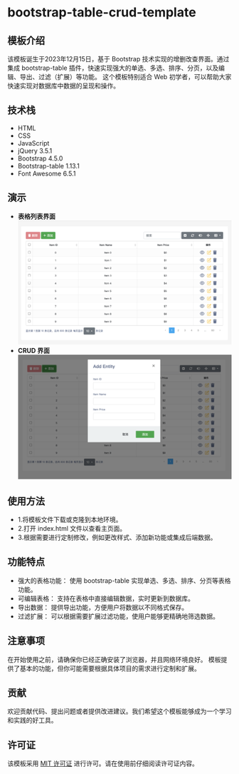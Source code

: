# bootstrap-table-crud-template
## 模板介绍
该模板诞生于2023年12月15日，基于 Bootstrap 技术实现的增删改查界面。通过集成 bootstrap-table 插件，快速实现强大的单选、多选、排序、分页，以及编辑、导出、过滤（扩展）等功能。
这个模板特别适合 Web 初学者，可以帮助大家快速实现对数据库中数据的呈现和操作。

## 技术栈
- HTML 
- CSS 
- JavaScript 
- jQuery 3.5.1 
- Bootstrap 4.5.0 
- Bootstrap-table 1.13.1 
- Font Awesome 6.5.1

## 演示
- **表格列表界面**
![效果图1](./img/效果图1.png)
- **CRUD 界面**
![效果图2](./img/效果图2.png)

## 使用方法
- 1.将模板文件下载或克隆到本地环境。
- 2.打开 index.html 文件以查看主页面。
- 3.根据需要进行定制修改，例如更改样式、添加新功能或集成后端数据。


## 功能特点
- 强大的表格功能： 使用 bootstrap-table 实现单选、多选、排序、分页等表格功能。
- 可编辑表格： 支持在表格中直接编辑数据，实时更新到数据库。
- 导出数据： 提供导出功能，方便用户将数据以不同格式保存。
- 过滤扩展： 可以根据需要扩展过滤功能，使用户能够更精确地筛选数据。

## 注意事项
在开始使用之前，请确保你已经正确安装了浏览器，并且网络环境良好。
模板提供了基本的功能，但你可能需要根据具体项目的需求进行定制和扩展。

## 贡献
欢迎贡献代码、提出问题或者提供改进建议。我们希望这个模板能够成为一个学习和实践的好工具。

## 许可证
该模板采用 [MIT 许可证](https://github.com/wukongnotnull/bootstrap-table-crud-template/blob/main/LICENSE) 进行许可。请在使用前仔细阅读许可证内容。
